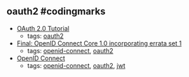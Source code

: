 oauth2 #codingmarks 
---
* [OAuth 2.0 Tutorial](http://tutorials.jenkov.com/oauth2/index.html)
    * tags: [oauth2](../tags/oauth2.md)
* [Final: OpenID Connect Core 1.0 incorporating errata set 1](https://openid.net/specs/openid-connect-core-1_0.html)
    * tags: [openid-connect](../tags/openid-connect.md), [oauth2](../tags/oauth2.md)
* [OpenID Connect](https://auth0.com/docs/protocols/oidc)
    * tags: [openid-connect](../tags/openid-connect.md), [oauth2](../tags/oauth2.md), [jwt](../tags/jwt.md)
